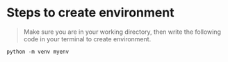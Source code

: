 # Steps to create environment
>Make sure you are in your working directory, then write the following code in your terminal to create environment.

```
python -m venv myenv
```
